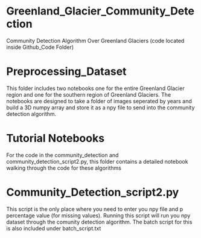 # Greenland_Glacier_Community_Detection
Community Detection Algorithm Over Greenland Glaciers (code located inside Github_Code Folder)


# Preprocessing_Dataset
This folder includes two notebooks one for the entire Greenland Glacier region and one for the southern region of Greenland Glaciers. The notebooks are designed to take a folder of images seperated by years and build a 3D numpy array and store it as a npy file to send into the community detection algorithm.

# Tutorial Notebooks
For the code in the community_detection and community_detection_script2.py, this folder contains a detailed notebook walking through the code for these algorithms

# Community_Detection_script2.py
This script is the only place where you need to enter you npy file and p percentage value (for missing values). Running this script will run you npy dataset through the comunity detection algorithm. The batch script for this is also included under batch_script.txt

